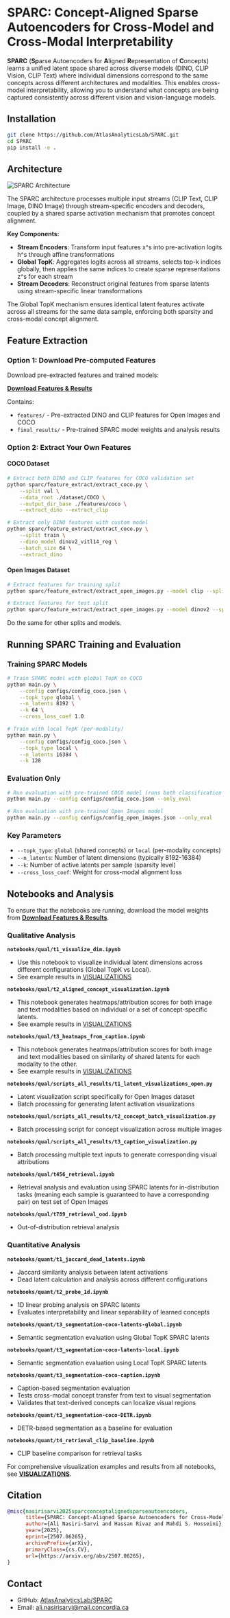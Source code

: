 # SPARC: Concept-Aligned Sparse Autoencoders for Cross-Model and Cross-Modal Interpretability

**SPARC** (**Sp**arse Autoencoders for **A**ligned **R**epresentation of **C**oncepts) learns a unified latent space shared across diverse models (DINO, CLIP Vision, CLIP Text) where individual dimensions correspond to the same concepts across different architectures and modalities. This enables cross-model interpretability, allowing you to understand what concepts are being captured consistently across different vision and vision-language models.

## Installation

```bash
git clone https://github.com/AtlasAnalyticsLab/SPARC.git
cd SPARC
pip install -e .
```

## Architecture

![SPARC Architecture](docs/SPARC-main.png)

The SPARC architecture processes multiple input streams (CLIP Text, CLIP Image, DINO Image) through stream-specific encoders and decoders, coupled by a shared sparse activation mechanism that promotes concept alignment.

**Key Components:**
- **Stream Encoders**: Transform input features x^s into pre-activation logits h^s through affine transformations
- **Global TopK**: Aggregates logits across all streams, selects top-k indices globally, then applies the same indices to create sparse representations z^s for each stream
- **Stream Decoders**: Reconstruct original features from sparse latents using stream-specific linear transformations

The Global TopK mechanism ensures identical latent features activate across all streams for the same data sample, enforcing both sparsity and cross-modal concept alignment.

## Feature Extraction

### Option 1: Download Pre-computed Features

Download pre-extracted features and trained models:

**[Download Features & Results](https://drive.google.com/drive/folders/1DRvYml0rF5ZRpwCVpdDvVoI8TiU4aUzl)**

Contains:
- `features/` - Pre-extracted DINO and CLIP features for Open Images and COCO
- `final_results/` - Pre-trained SPARC model weights and analysis results

### Option 2: Extract Your Own Features

#### COCO Dataset
```bash
# Extract both DINO and CLIP features for COCO validation set
python sparc/feature_extract/extract_coco.py \
    --split val \
    --data_root ./dataset/COCO \
    --output_dir_base ./features/coco \
    --extract_dino --extract_clip

# Extract only DINO features with custom model
python sparc/feature_extract/extract_coco.py \
    --split train \
    --dino_model dinov2_vitl14_reg \
    --batch_size 64 \
    --extract_dino
```

#### Open Images Dataset
```bash
# Extract features for training split  
python sparc/feature_extract/extract_open_images.py --model clip --split train

# Extract features for test split
python sparc/feature_extract/extract_open_images.py --model dinov2 --split test
```
Do the same for other splits and models. 

## Running SPARC Training and Evaluation

### Training SPARC Models
```bash
# Train SPARC model with global TopK on COCO
python main.py \
    --config configs/config_coco.json \
    --topk_type global \
    --n_latents 8192 \
    --k 64 \
    --cross_loss_coef 1.0

# Train with local TopK (per-modality)
python main.py \
    --config configs/config_coco.json \
    --topk_type local \
    --n_latents 16384 \
    --k 128
```

### Evaluation Only
```bash
# Run evaluation with pre-trained COCO model (runs both classification and retrieval)
python main.py --config configs/config_coco.json --only_eval

# Run evaluation with pre-trained Open Images model  
python main.py --config configs/config_open_images.json --only_eval
```

### Key Parameters
- `--topk_type`: `global` (shared concepts) or `local` (per-modality concepts)
- `--n_latents`: Number of latent dimensions (typically 8192-16384)
- `--k`: Number of active latents per sample (sparsity level)
- `--cross_loss_coef`: Weight for cross-modal alignment loss

## Notebooks and Analysis
To ensure that the notebooks are running, download the model weights from **[Download Features & Results](https://drive.google.com/drive/folders/1DRvYml0rF5ZRpwCVpdDvVoI8TiU4aUzl)**.


### Qualitative Analysis

**`notebooks/qual/t1_visualize_dim.ipynb`**
- Use this notebook to visualize individual latent dimensions across different configurations (Global TopK vs Local).
- See example results in [VISUALIZATIONS](VISUALIZATIONS.md)

**`notebooks/qual/t2_aligned_concept_visualization.ipynb`**
- This notebook generates heatmaps/attribution scores for both image and text modalities based on individual or a set of concept-specific latents.
- See example results in [VISUALIZATIONS](VISUALIZATIONS.md) 

**`notebooks/qual/t3_heatmaps_from_caption.ipynb`**
- This notebook generates heatmaps/attribution scores for both image and text modalities based on similarity of shared latents for each modality to the other.
- See example results in [VISUALIZATIONS](VISUALIZATIONS.md)  

**`notebooks/qual/scripts_all_results/t1_latent_visualizations_open.py`**
- Latent visualization script specifically for Open Images dataset
- Batch processing for generating latent activation visualizations

**`notebooks/qual/scripts_all_results/t2_concept_batch_visualization.py`**
- Batch processing script for concept visualization across multiple images

**`notebooks/qual/scripts_all_results/t3_caption_visualization.py`**
- Batch processing multiple text inputs to generate corresponding visual attributions

**`notebooks/qual/t456_retrieval.ipynb`**
- Retrieval analysis and evaluation using SPARC latents for in-distribution tasks (meaning each sample is guaranteed to have a corresponding pair) on test set of Open Images

**`notebooks/qual/t789_retrieval_ood.ipynb`**
- Out-of-distribution retrieval analysis

### Quantitative Analysis
**`notebooks/quant/t1_jaccard_dead_latents.ipynb`**
- Jaccard similarity analysis between latent activations
- Dead latent calculation and analysis across different configurations

**`notebooks/quant/t2_probe_1d.ipynb`**
- 1D linear probing analysis on SPARC latents
- Evaluates interpretability and linear separability of learned concepts


**`notebooks/quant/t3_segmentation-coco-latents-global.ipynb`**
- Semantic segmentation evaluation using Global TopK SPARC latents

**`notebooks/quant/t3_segmentation-coco-latents-local.ipynb`**
- Semantic segmentation evaluation using Local TopK SPARC latents

**`notebooks/quant/t3_segmentation-coco-caption.ipynb`**
- Caption-based segmentation evaluation
- Tests cross-modal concept transfer from text to visual segmentation
- Validates that text-derived concepts can localize visual regions

**`notebooks/quant/t3_segmentation-coco-DETR.ipynb`**
- DETR-based segmentation as a baseline for evaluation


**`notebooks/quant/t4_retrieval_clip_baseline.ipynb`**
- CLIP baseline comparison for retrieval tasks

For comprehensive visualization examples and results from all notebooks, see **[VISUALIZATIONS](VISUALIZATIONS.md)**.

## Citation

```bibtex
@misc{nasirisarvi2025sparcconceptalignedsparseautoencoders,
      title={SPARC: Concept-Aligned Sparse Autoencoders for Cross-Model and Cross-Modal Interpretability}, 
      author={Ali Nasiri-Sarvi and Hassan Rivaz and Mahdi S. Hosseini},
      year={2025},
      eprint={2507.06265},
      archivePrefix={arXiv},
      primaryClass={cs.CV},
      url={https://arxiv.org/abs/2507.06265}, 
}
```

## Contact

- GitHub: [AtlasAnalyticsLab/SPARC](https://github.com/AtlasAnalyticsLab/SPARC)
- Email: ali.nasirisarvi@mail.concordia.ca